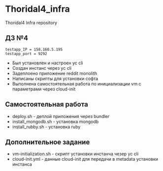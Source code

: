 # Thoridal4_infra
Thoridal4 Infra repository

## ДЗ №4
```
testapp_IP = 158.160.5.195
testapp_port = 9292
```
- Был установлен и настроен yc cli
- Создан инстанс через yc cli
- Задеплоено приложение reddit monolith
- Написаны скрипты для установки софта
- Выполнена самостоятельная работа по инициализации vm с параметрами через cloud-init

## Самостоятельная работа
- deploy.sh - деплой приложения через bundler
- install_mongodb.sh - уcтановка mongodb
- install_rubby.sh - установка ruby

## Дополнительное задание
- vm-initialization.sh - скрипт установки инстанча чезер yc cli
- cloud-init.yml - данные cloud-init для передачи в metadata установки инстанса
